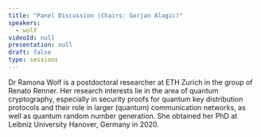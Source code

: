```yaml
---
title: "Panel Discussion (Chairs: Gorjan Alagic)"
speakers:
  - wolf
videoId: null
presentation: null
draft: false
type: sessions
---
```

Dr Ramona Wolf is a postdoctoral researcher at ETH Zurich in the group of Renato Renner. Her research interests lie in the area of quantum cryptography, especially in security proofs for quantum key distribution protocols and their role in larger (quantum) communication networks, as well as quantum random number generation. She obtained her PhD at Leibniz University Hanover, Germany in 2020.



<!-- fields to use above: -->
<!-- videoId: "Vfl9pPh6ipI" -->
<!-- presentation: "/slides/invited-MargaridaPereira.pdf" -->
